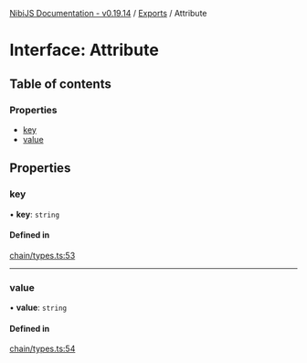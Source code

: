 [NibiJS Documentation - v0.19.14](../intro.md) / [Exports](../modules.md) / Attribute

# Interface: Attribute

## Table of contents

### Properties

- [key](Attribute.md#key)
- [value](Attribute.md#value)

## Properties

### key

• **key**: `string`

#### Defined in

[chain/types.ts:53](https://github.com/NibiruChain/ts-sdk/blob/6bec800/packages/nibijs/src/chain/types.ts#L53)

---

### value

• **value**: `string`

#### Defined in

[chain/types.ts:54](https://github.com/NibiruChain/ts-sdk/blob/6bec800/packages/nibijs/src/chain/types.ts#L54)
